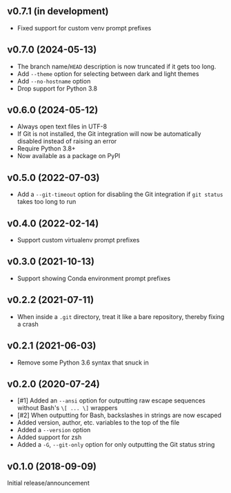 v0.7.1 (in development)
-----------------------
- Fixed support for custom venv prompt prefixes

v0.7.0 (2024-05-13)
-------------------
- The branch name/`HEAD` description is now truncated if it gets too long.
- Add `--theme` option for selecting between dark and light themes
- Add `--no-hostname` option
- Drop support for Python 3.8

v0.6.0 (2024-05-12)
-------------------
- Always open text files in UTF-8
- If Git is not installed, the Git integration will now be automatically
  disabled instead of raising an error
- Require Python 3.8+
- Now available as a package on PyPI

v0.5.0 (2022-07-03)
-------------------
- Add a `--git-timeout` option for disabling the Git integration if `git
  status` takes too long to run

v0.4.0 (2022-02-14)
-------------------
- Support custom virtualenv prompt prefixes

v0.3.0 (2021-10-13)
-------------------
- Support showing Conda environment prompt prefixes

v0.2.2 (2021-07-11)
-------------------
- When inside a `.git` directory, treat it like a bare repository, thereby
  fixing a crash

v0.2.1 (2021-06-03)
-------------------
- Remove some Python 3.6 syntax that snuck in

v0.2.0 (2020-07-24)
-------------------
- [#1] Added an `--ansi` option for outputting raw escape sequences without
  Bash's `\[ ... \]` wrappers
- [#2] When outputting for Bash, backslashes in strings are now escaped
- Added version, author, etc. variables to the top of the file
- Added a `--version` option
- Added support for zsh
- Added a `-G`, `--git-only` option for only outputting the Git status string

v0.1.0 (2018-09-09)
-------------------
Initial release/announcement
